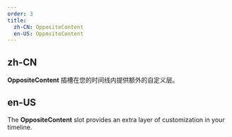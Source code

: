 ```yaml
---
order: 3
title:
  zh-CN: OppositeContent
  en-US: OppositeContent
---
```


## zh-CN

**OppositeContent** 插槽在您的时间线内提供额外的自定义层。

## en-US

The **OppositeContent** slot provides an extra layer of customization in your timeline.
